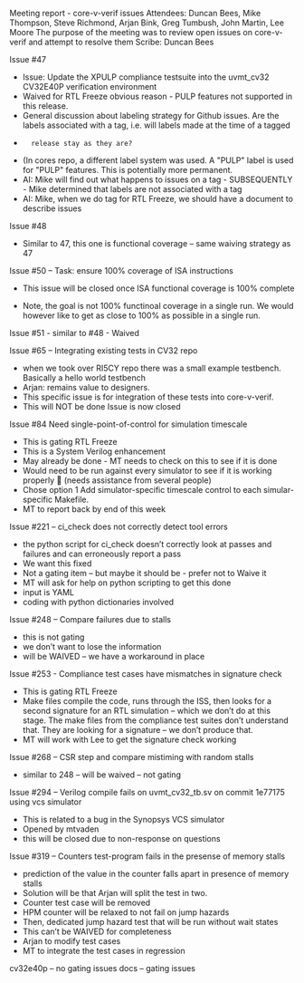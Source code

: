 Meeting report - core-v-verif issues
Attendees: Duncan Bees, Mike Thompson, Steve Richmond, Arjan Bink, Greg Tumbush, John Martin, Lee Moore
The purpose of the meeting was to review open issues on core-v-verif and attempt to resolve them
Scribe: Duncan Bees


Issue #47
-	Issue: Update the XPULP compliance testsuite into the uvmt_cv32 CV32E40P verification environment
-	Waived for RTL Freeze obvious reason - PULP features not supported in this release.
-	General discussion about labeling strategy for Github issues. Are the labels associated with a tag, i.e. will labels made at the time of a tagged 
-       release stay as they are?  
-	(In cores repo, a different label system was used. A "PULP" label is used for "PULP" features. This is potentially more permanent.
-	AI: Mike will find out what happens to issues on a tag - SUBSEQUENTLY - Mike determined that labels are not associated with a tag
-	AI: Mike, when we do tag for RTL Freeze, we should have a document to describe issues


Issue #48
-	Similar to 47, this one is functional coverage – same waiving strategy as 47

Issue #50 – 	Task: ensure 100% coverage of ISA instructions
-	This issue will be closed once ISA functional coverage is 100% complete
	
-	Note, the goal is not 100% functinoal coverage in a single run. We would however like to get as close to 100% as possible in a single run.


Issue #51 - 
	similar to #48 - Waived



Issue #65 – Integrating existing tests in CV32 repo
- 	when we took over RI5CY repo there was a small example testbench. Basically a hello world testbench
-	Arjan: remains value to designers.
- 	This specific issue is for integration of these tests into core-v-verif.
-	This will NOT be done
Issue is now closed

Issue #84 Need single-point-of-control for simulation timescale
-	This is gating RTL Freeze
-	This is a System Verilog enhancement 
-	May already be done - MT needs to check on this to see if it is done
- 	Would need to be run against every simulator to see if it is working properly
	(needs assistance from several people)
-	Chose option 1 Add simulator-specific timescale control to each simular-specific Makefile.
-	MT to report back by end of this week


Issue #221 – ci_check does not correctly detect tool errors
-	the python script for ci_check doesn’t correctly look at passes and failures and can erroneously report a pass
-	We want this fixed
-	Not a gating item – but maybe it should be - prefer not to Waive it
-	MT will ask for help on python scripting to get this done
-	input is YAML 
-	coding with python dictionaries involved

Issue #248 – Compare failures due to stalls
-	this is not gating 
-	we don’t want to lose the information
-	will be WAIVED – we have a workaround in place


Issue #253 - Compliance test cases have mismatches in signature check
-	This is gating RTL Freeze
-	Make files compile the code, runs through the ISS, then looks for a second signature for an RTL simulation – which we don’t do at this stage. The make files from the compliance test suites don’t understand that. They are looking for a signature – we don’t produce that. 
-	MT will work with Lee to get the signature check working

	 

Issue #268 – CSR step and compare mistiming with random stalls
- 	similar to 248 – will be waived – not gating

Issue #294 – Verilog compile fails on uvmt_cv32_tb.sv on commit 1e77175 using vcs simulator
-	This is related to a bug in the Synopsys VCS simulator
-	Opened by mtvaden 
-	this will be closed due to non-response on questions

Issue #319 – Counters test-program fails in the presense of memory stalls
-	prediction of the value in the counter falls apart in presence of memory stalls
-	Solution will be that Arjan will split the test in two. 
-	Counter test case will be removed
-	HPM counter will be relaxed to not fail on jump hazards
-	Then, dedicated jump hazard test that will be run without wait states
-	This can’t be WAIVED for completeness
-	Arjan to modify test cases
-	MT to integrate the test cases in regression

cv32e40p – no gating issues
docs – gating issues

